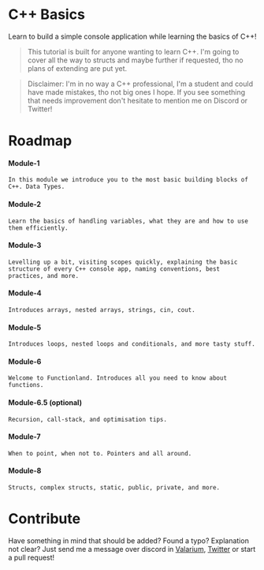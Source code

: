 # C++ Basics
Learn to build a simple console application while learning the basics of C++! 

> This tutorial is built for anyone wanting to learn C++. I'm going to cover all the way to structs and maybe further if requested, tho no plans of extending are put yet. 

> Disclaimer: I'm in no way a C++ professional, I'm a student and could have made mistakes, tho not big ones I hope. If you see something that needs improvement don't hesitate to mention me on Discord or Twitter!

# Roadmap
#### Module-1  
    In this module we introduce you to the most basic building blocks of C++. Data Types. 
#### Module-2
    Learn the basics of handling variables, what they are and how to use them efficiently. 
#### Module-3
    Levelling up a bit, visiting scopes quickly, explaining the basic structure of every C++ console app, naming conventions, best practices, and more. 
#### Module-4 
    Introduces arrays, nested arrays, strings, cin, cout.
#### Module-5
    Introduces loops, nested loops and conditionals, and more tasty stuff.
#### Module-6 
    Welcome to Functionland. Introduces all you need to know about functions. 
#### Module-6.5 (optional)
    Recursion, call-stack, and optimisation tips.
#### Module-7
    When to point, when not to. Pointers and all around.
#### Module-8 
    Structs, complex structs, static, public, private, and more.
 
 
# Contribute
Have something in mind that should be added? Found a typo? Explanation not clear? Just send me a message over discord in [Valarium](https://discord.gg/xrGAnTg), [Twitter](https://twitter.com/Nabil_Tharwat16) or start a pull request! 
